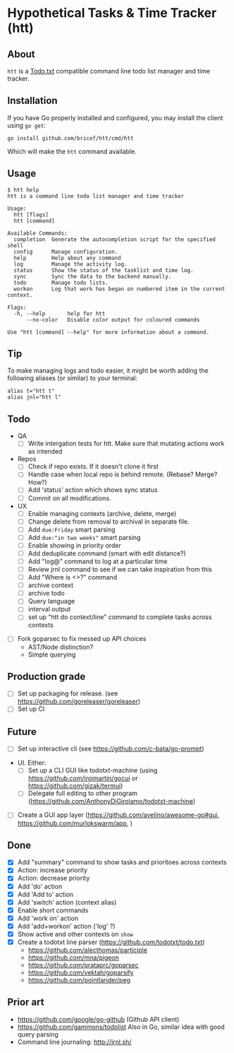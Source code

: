 # Hypothetical Tasks & Time Tracker (htt)

## About

`htt` is a [Todo.txt](http://todotxt.org/) compatible command line todo list manager and time tracker.

## Installation

If you have Go properly installed and configured, you may install the client using `go get`:

```
go install github.com/bricef/htt/cmd/htt
```

Which will make the `htt` command available.

## Usage

```
$ htt help
htt is a command line todo list manager and time tracker

Usage:
  htt [flags]
  htt [command]

Available Commands:
  completion  Generate the autocompletion script for the specified shell
  config      Manage configuration.
  help        Help about any command
  log         Manage the activity log.
  status      Show the status of the tasklist and time log.
  sync        Sync the data to the backend manually.
  todo        Manage todo lists.
  workon      Log that work has began on numbered item in the current context.

Flags:
  -h, --help       help for htt
      --no-color   Disable color output for coloured commands

Use "htt [command] --help" for more information about a command.
```

## Tip 

To make managing logs and todo easier, it might be worth adding the following aliases (or similar) to your terminal:

```shell
alias t="htt t"
alias jnl="htt l"
```

## Todo
- QA
  - [ ] Write intergation tests for htt. Make sure that mutating actions work as intended
- Repos
  - [ ] Check if repo exists. If it doesn't clone it first
  - [ ] Handle case when local repo is behind remote. (Rebase? Merge? How?)
  - [ ] Add 'status' action which shows sync status
  - [ ] Commit on all modifications.
- UX
  - [ ] Enable managing contexts (archive, delete, merge)
  - [ ] Change delete from removal to archival in separate file.
  - [ ] Add `due:Friday` smart parsing
  - [ ] Add `due:"in two weeks"` smart parsing
  - [ ] Enable showing in priority order
  - [ ] Add deduplicate command (smart with edit distance?)
  - [ ] Add "log@" command to log at a particular time
  - [ ] Review jrnl command to see if we can take inspiration from this
  - [ ] Add "Where is <>?" command
  - [ ] archive context
  - [ ] archive todo
  - [ ] Query language
  - [ ] interval output
  - [ ] set up "htt do context/line" command to complete tasks across contexts
- [ ] Fork goparsec to fix messed up API choices
  - AST/Node distinction? 
  - Simple querying

## Production grade

- [ ] Set up packaging for release. (see https://github.com/goreleaser/goreleaser)
- [ ] Set up CI

## Future

- [ ] Set up interactive cli (see https://github.com/c-bata/go-prompt)
- UI. Either:
  - [ ] Set up a CLI GUI like todotxt-machine (using https://github.com/jroimartin/gocui or https://github.com/gizak/termui) 
  - [ ] Delegate full editing to other program (https://github.com/AnthonyDiGirolamo/todotxt-machine)
- [ ] Create a GUI app layer (https://github.com/avelino/awesome-go#gui, https://github.com/murlokswarm/app, )

## Done

- [x] Add "summary" command to show tasks and prioritoes across contexts
- [x] Action: increase priority
- [x] Action: decrease priority
- [x] Add 'do' action
- [x] Add 'Add to' action
- [x] Add 'switch' action (context alias)
- [x] Enable short commands
- [x] Add 'work on' action
- [x] Add 'add+workon' action ('log' ?)
- [x] Show active and other contexts on `show`
- [x] Create a todotxt line parser (https://github.com/todotxt/todo.txt)
  - https://github.com/alecthomas/participle
  - https://github.com/mna/pigeon
  - https://github.com/prataprc/goparsec
  - https://github.com/vektah/goparsify
  - https://github.com/pointlander/peg

## Prior art
- https://github.com/google/go-github (Github API client)
- https://github.com/gammons/todolist Also in Go, similar idea with good query parsing
- Command line journaling: http://jrnl.sh/
